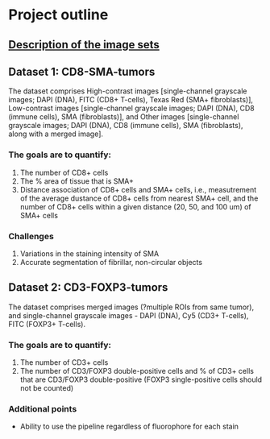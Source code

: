 # Project outline

## <ins>Description of the image sets</ins>
## Dataset 1: CD8-SMA-tumors
The dataset comprises High-contrast images [single-channel grayscale images; DAPI (DNA), FITC (CD8+ T-cells), Texas Red (SMA+ fibroblasts)], Low-contrast images [single-channel grayscale images; DAPI (DNA), CD8 (immune cells), SMA (fibroblasts)], and Other images [single-channel grayscale images; DAPI (DNA), CD8 (immune cells), SMA (fibroblasts), along with a merged image].

### The goals are to quantify:
1) The number of CD8+ cells
2) The % area of tissue that is SMA+
3) Distance association of CD8+ cells and SMA+ cells, i.e., measutrement of the average dustance of CD8+ cells from nearest SMA+ cell, and the number of CD8+ cells within a given distance (20, 50, and 100 um) of SMA+ cells

### Challenges
1) Variations in the staining intensity of SMA
2) Accurate segmentation of fibrillar, non-circular objects

## Dataset 2: CD3-FOXP3-tumors
The dataset comprises merged images (?multiple ROIs from same tumor), and single-channel grayscale images - DAPI (DNA), Cy5 (CD3+ T-cells), FITC (FOXP3+ T-cells).

### The goals are to quantify:
1) The number of CD3+ cells
2) The number of CD3/FOXP3 double-positive cells and % of CD3+ cells that are CD3/FOXP3 double-positive (FOXP3 single-positive cells should not be counted)

### Additional points
 - Ability to use the pipeline regardless of fluorophore for each stain


